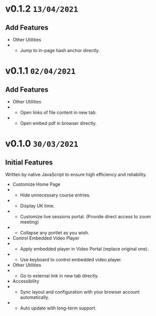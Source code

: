 # v0.1.2 `13/04/2021`
## Add Features
+ Other Utilities
+ + Jump to in-page hash anchor directly.

# v0.1.1 `02/04/2021`
## Add Features
+ Other Utilities
+ + Open links of file content in new tab.
+ + Open embed pdf in browser directly.

# v0.1.0 `30/03/2021`
## Initial Features
Written by native JavaScript to ensure high efficiency and reliability.
+ Customize Home Page
+ + Hide unnecessary course entries.
+ + Display UK time.
+ + Customize live sessions portal. (Provide direct access to zoom meeting)
+ + Collapse any portlet as you wish.
+ Control Embedded Video Player
+ + Apply embedded player in Video Portal (replace original one).
+ + Use keyboard to control embedded video player.
+ Other Utilities
+ + Go to external link in new tab directly.
+ Accessibility
+ + Sync layout and configuration with your browser account automatically.
+ + Auto update with long-term support.
